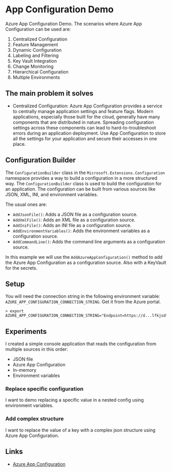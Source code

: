 # App Configuration Demo

Azure App Configuration Demo. The scenarios where Azure App Configuration can be used are:

1. Centralized Configuration
2. Feature Management
3. Dynamic Configuration
4. Labeling and Filtering
5. Key Vault Integration
6. Change Monitoring
7. Hierarchical Configuration
8. Multiple Environments

## The main problem it solves

- Centralized Configuration: Azure App Configuration provides a service to centrally manage application settings and feature flags. Modern applications, especially those built for the cloud, generally have many components that are distributed in nature. Spreading configuration settings across these components can lead to hard-to-troubleshoot errors during an application deployment. Use App Configuration to store all the settings for your application and secure their accesses in one place.

## Configuration Builder

The `ConfigurationBuilder` class in the `Microsoft.Extensions.Configuration` namespace provides a way to build a configuration in a more structured way. The `ConfigurationBuilder` class is used to build the configuration for an application. The configuration can be built from various sources like JSON, XML, INI, and environment variables.

The usual ones are:

- `AddJsonFile()`: Adds a JSON file as a configuration source.
- `AddXmlFile()`: Adds an XML file as a configuration source.
- `AddIniFile()`: Adds an INI file as a configuration source.
- `AddEnvironmentVariables()`: Adds the environment variables as a configuration source.
- `AddCommandLine()`: Adds the command line arguments as a configuration source.

In this example we will use the `AddAzureAppConfiguration()` method to add the Azure App Configuration as a configuration source. Also with a KeyVault for the secrets.

## Setup

You will need the connection string in the following environment variable: `AZURE_APP_CONFIGURATION_CONNECTION_STRING`. Get it from the Azure portal.

```
> export AZURE_APP_CONFIGURATION_CONNECTION_STRING="Endpoint=https://d...lfkjsdfk"
```

## Experiments

I created a simple console application that reads the configuration from multiple sources in this order:

- JSON file
- Azure App Configuration
- In-memory
- Environment variables

### Replace specific configuration 

I want to demo replacing a specific value in a nested config using environment variables.

### Add complex structure

I want to replace the value of a key with a complex json structure using Azure App Configuration.

## Links

- [Azure App Configuration](https://docs.microsoft.com/en-us/azure/azure-app-configuration/)
